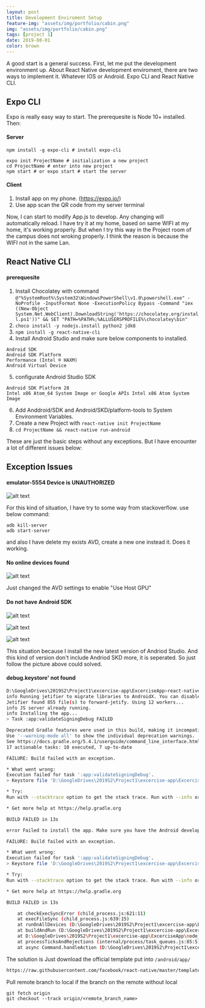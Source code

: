 ```yaml
---
layout: post
title: Development Enviroment Setup
feature-img: "assets/img/portfolio/cabin.png"
img: "assets/img/portfolio/cabin.png"
tags: [project 1]
date: 2019-08-01
color: brown
---
```


A good start is a general success. First, let me put the development environment up. About React Native development enviroment, there are two ways to implement it. Whatever IOS or Android. Expo CLI and React Native CLI.

## Expo CLI

Expo is really easy way to start. The prerequesite is Node 10+ installed. Then:

#### Server
```
npm install -g expo-cli # install expo-cli

expo init ProjectName # initialization a new project
cd ProjectName # enter into new project
npm start # or expo start # start the server
```
#### Client
1. Install app on my phone. (https://expo.io/)
2. Use app scan the QR code from my server terminal

Now, I can start to modify App.js to develop. Any changing will automatically reload. I have try it at my home, based on same WIFI at my home, it's working properly. But when I try this way in the Project room of the campus does not wroking properly. I think the reason is because the WIFI not in the same Lan.


## React Native CLI

#### prerequesite
1. Install Chocolatey with command `@"%SystemRoot%\System32\WindowsPowerShell\v1.0\powershell.exe" -NoProfile -InputFormat None -ExecutionPolicy Bypass -Command "iex ((New-Object System.Net.WebClient).DownloadString('https://chocolatey.org/install.ps1'))" && SET "PATH=%PATH%;%ALLUSERSPROFILE%\chocolatey\bin"`
2. `choco install -y nodejs.install python2 jdk8`
3. `npm install -g react-native-cli`
4. Install Android Studio and make sure below components to installed.
```
Android SDK
Android SDK Platform
Performance (Intel ® HAXM)
Android Virtual Device
```
5. configurate Android Studio SDK
```
Android SDK Platform 28
Intel x86 Atom_64 System Image or Google APIs Intel x86 Atom System Image
```
6. Add Anddroid/SDK and Android/SKD/platform-tools to System Environment Variables.
7. Create a new Project with `react-native init ProjectName`
8. `cd ProjectName && react-native run-android`

These are just the basic steps without any exceptions. But I have encounter a lot of different issues below:

## Exception Issues

#### emulator-5554 Device is UNAUTHORIZED

![alt text](https://github.com/aemooooon/app/blob/master/assets/img/p/001.png?raw=true "emulator-5554 Device is UNAUTHORIZED")

For this kind of situation, I have try to some way from stackoverflow. use below command:
```
adb kill-server
adb start-server
```
and also I have delete my exists AVD, create a new one instead it. Does it working.

#### No online devices found

![alt text](https://github.com/aemooooon/app/blob/master/assets/img/p/002.png?raw=true "No online devices found")

Just changed the AVD settings to enable "Use Host GPU"


#### Do not have Android SDK

![alt text](https://github.com/aemooooon/app/blob/master/assets/img/p/003.png?raw=true "Do not have Android SDK")

![alt text](https://github.com/aemooooon/app/blob/master/assets/img/p/004.png?raw=true "Do not have Android SDK")

![alt text](https://github.com/aemooooon/app/blob/master/assets/img/p/005.png?raw=true "Do not have Android SDK")

This situation because I install the new latest version of Andriod Studio. And this kind of version don't include Andriod SKD more, it is seperated. So just follow the picture above could solved.


#### debug.keystore' not found 
```bash
D:\GoogleDrives\2019S2\Project1\excercise-app\ExcerciseApp>react-native run-android
info Running jetifier to migrate libraries to AndroidX. You can disable it using "--no-jetifier" flag.
Jetifier found 855 file(s) to forward-jetify. Using 12 workers...
info JS server already running.
info Installing the app...
> Task :app:validateSigningDebug FAILED

Deprecated Gradle features were used in this build, making it incompatible with Gradle 6.0.
Use '--warning-mode all' to show the individual deprecation warnings.
See https://docs.gradle.org/5.4.1/userguide/command_line_interface.html#sec:command_line_warnings
17 actionable tasks: 10 executed, 7 up-to-date

FAILURE: Build failed with an exception.

* What went wrong:
Execution failed for task ':app:validateSigningDebug'.
> Keystore file 'D:\GoogleDrives\2019S2\Project1\excercise-app\ExcerciseApp\android\app\debug.keystore' not found for signing config 'debug'.

* Try:
Run with --stacktrace option to get the stack trace. Run with --info or --debug option to get more log output. Run with --scan to get full insights.

* Get more help at https://help.gradle.org

BUILD FAILED in 13s

error Failed to install the app. Make sure you have the Android development environment set up: https://facebook.github.io/react-native/docs/getting-started.html#android-development-environment. Run CLI with --verbose flag for more details.Error: Command failed: gradlew.bat app:installDebug -PreactNativeDevServerPort=8081

FAILURE: Build failed with an exception.

* What went wrong:
Execution failed for task ':app:validateSigningDebug'.
> Keystore file 'D:\GoogleDrives\2019S2\Project1\excercise-app\ExcerciseApp\android\app\debug.keystore' not found for signing config 'debug'.

* Try:
Run with --stacktrace option to get the stack trace. Run with --info or --debug option to get more log output. Run with --scan to get full insights.

* Get more help at https://help.gradle.org

BUILD FAILED in 13s

    at checkExecSyncError (child_process.js:621:11)
    at execFileSync (child_process.js:639:15)
    at runOnAllDevices (D:\GoogleDrives\2019S2\Project1\excercise-app\ExcerciseApp\node_modules\@react-native-community\cli-platform-android\build\commands\runAndroid\runOnAllDevices.js:75:39)
    at buildAndRun (D:\GoogleDrives\2019S2\Project1\excercise-app\ExcerciseApp\node_modules\@react-native-community\cli-platform-android\build\commands\runAndroid\index.js:169:41)
    at D:\GoogleDrives\2019S2\Project1\excercise-app\ExcerciseApp\node_modules\@react-native-community\cli-platform-android\build\commands\runAndroid\index.js:135:12
    at processTicksAndRejections (internal/process/task_queues.js:85:5)
    at async Command.handleAction (D:\GoogleDrives\2019S2\Project1\excercise-app\ExcerciseApp\node_modules\react-native\node_modules\@react-native-community\cli\build\cliEntry.js:160:7)
```
The solution is Just download the official template put into `/android/app/`
```html
https://raw.githubusercontent.com/facebook/react-native/master/template/android/app/debug.keystore
```

Pull remote branch to local if the branch on the remote without local
```
git fetch origin
git checkout --track origin/<remote_branch_name>
```
